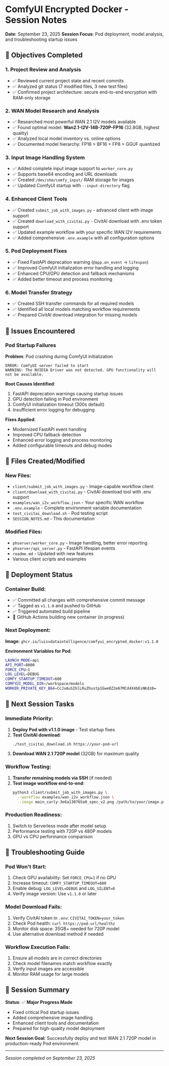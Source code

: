 # ComfyUI Encrypted Docker - Session Notes

**Date**: September 23, 2025
**Session Focus**: Pod deployment, model analysis, and troubleshooting startup issues

## 🎯 Objectives Completed

### 1. **Project Review and Analysis**
- ✅ Reviewed current project state and recent commits
- ✅ Analyzed git status (7 modified files, 3 new test files)
- ✅ Confirmed project architecture: secure end-to-end encryption with RAM-only storage

### 2. **WAN Model Research and Analysis**
- ✅ Researched most powerful WAN 2.1 I2V models available
- ✅ Found optimal model: **Wan2.1-I2V-14B-720P-FP16** (32.8GB, highest quality)
- ✅ Analyzed local model inventory vs. online options
- ✅ Documented model hierarchy: FP16 > BF16 > FP8 > GGUF quantized

### 3. **Input Image Handling System**
- ✅ Added complete input image support to `worker_core.py`
- ✅ Supports base64 encoding and URL downloads
- ✅ Created `/dev/shm/comfy_input/` RAM storage for images
- ✅ Updated ComfyUI startup with `--input-directory` flag

### 4. **Enhanced Client Tools**
- ✅ Created `submit_job_with_images.py` - advanced client with image support
- ✅ Created `download_with_civitai.py` - CivitAI download with .env token support
- ✅ Updated example workflow with your specific WAN I2V requirements
- ✅ Added comprehensive `.env.example` with all configuration options

### 5. **Pod Deployment Fixes**
- ✅ Fixed FastAPI deprecation warning (`@app.on_event` → `lifespan`)
- ✅ Improved ComfyUI initialization error handling and logging
- ✅ Enhanced CPU/GPU detection and fallback mechanisms
- ✅ Added better timeout and process monitoring

### 6. **Model Transfer Strategy**
- ✅ Created SSH transfer commands for all required models
- ✅ Identified all local models matching workflow requirements
- ✅ Prepared CivitAI download integration for missing models

## 🚧 Issues Encountered

### **Pod Startup Failures**
**Problem**: Pod crashing during ComfyUI initialization
```
ERROR: ComfyUI server failed to start
WARNING: The NVIDIA Driver was not detected. GPU functionality will not be available.
```

**Root Causes Identified**:
1. FastAPI deprecation warnings causing startup issues
2. GPU detection failing in Pod environment
3. ComfyUI initialization timeout (300s default)
4. Insufficient error logging for debugging

**Fixes Applied**:
- Modernized FastAPI event handling
- Improved CPU fallback detection
- Enhanced error logging and process monitoring
- Added configurable timeouts and debug modes

## 📁 Files Created/Modified

### **New Files**:
- `client/submit_job_with_images.py` - Image-capable workflow client
- `client/download_with_civitai.py` - CivitAI download tool with .env support
- `examples/wan_i2v_workflow.json` - Your specific WAN workflow
- `.env.example` - Complete environment variable documentation
- `test_civitai_download.sh` - Pod testing script
- `SESSION_NOTES.md` - This documentation

### **Modified Files**:
- `phserver/worker_core.py` - Image handling, better error reporting
- `phserver/api_server.py` - FastAPI lifespan events
- `readme.md` - Updated with new features
- Various client scripts and examples

## 🔄 Deployment Status

### **Container Build**:
- ✅ Committed all changes with comprehensive commit message
- ✅ Tagged as `v1.1.0` and pushed to GitHub
- ✅ Triggered automated build pipeline
- 🔄 GitHub Actions building new container (in progress)

### **Next Deployment**:
**Image**: `ghcr.io/luisvdataintelligence/comfyui_encrypted_docker:v1.1.0`

**Environment Variables for Pod**:
```bash
LAUNCH_MODE=api
API_PORT=8000
FORCE_CPU=1
LOG_LEVEL=DEBUG
COMFY_STARTUP_TIMEOUT=600
COMFYUI_MODEL_DIR=/workspace/models
WORKER_PRIVATE_KEY_B64=CcJxAuSIhlLRuZhustp1Gwe0Z2e67MCd4X4bEsNKdz0=
```

## 🎯 Next Session Tasks

### **Immediate Priority**:
1. **Deploy Pod with v1.1.0 image** - Test startup fixes
2. **Test CivitAI download**:
   ```bash
   ./test_civitai_download.sh https://your-pod-url
   ```
3. **Download WAN 2.1 720P model** (32GB) for maximum quality

### **Workflow Testing**:
1. **Transfer remaining models via SSH** (if needed)
2. **Test image workflow end-to-end**:
   ```bash
   python3 client/submit_job_with_images.py \
     --workflow examples/wan_i2v_workflow.json \
     --image main_carly-3e6a130765a0_spec_v2.png /path/to/your/image.png
   ```

### **Production Readiness**:
1. Switch to Serverless mode after model setup
2. Performance testing with 720P vs 480P models
3. GPU vs CPU performance comparison

## 🔧 Troubleshooting Guide

### **Pod Won't Start**:
1. Check GPU availability: Set `FORCE_CPU=1` if no GPU
2. Increase timeout: `COMFY_STARTUP_TIMEOUT=600`
3. Enable debug: `LOG_LEVEL=DEBUG` and `LOG_SILENT=0`
4. Verify image version: Use `v1.1.0` or later

### **Model Download Fails**:
1. Verify CivitAI token in `.env`: `CIVITAI_TOKEN=your_token`
2. Check Pod health: `curl https://pod-url/healthz`
3. Monitor disk space: 35GB+ needed for 720P model
4. Use alternative download method if needed

### **Workflow Execution Fails**:
1. Ensure all models are in correct directories
2. Check model filenames match workflow exactly
3. Verify input images are accessible
4. Monitor RAM usage for large models

## 🏁 Session Summary

**Status**: ✅ **Major Progress Made**
- Fixed critical Pod startup issues
- Added comprehensive image handling
- Enhanced client tools and documentation
- Prepared for high-quality model deployment

**Next Session Goal**: Successfully deploy and test WAN 2.1 720P model in production-ready Pod environment.

---
*Session completed on September 23, 2025*